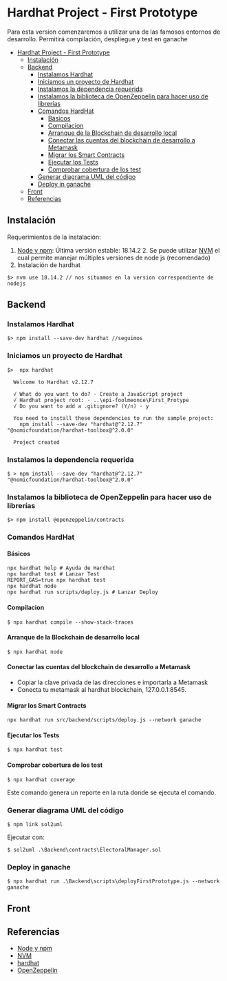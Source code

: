 # Hardhat Project - First Prototype

Para esta version comenzaremos a utilizar una de las famosos entornos de desarrollo. Permitirá compilación, despliegue y test en ganache

- [Hardhat Project - First Prototype](#hardhat-project---first-prototype)
  - [Instalación](#instalación)
  - [Backend](#backend)
    - [Instalamos Hardhat](#instalamos-hardhat)
    - [Iniciamos un proyecto de Hardhat](#iniciamos-un-proyecto-de-hardhat)
    - [Instalamos la dependencia requerida](#instalamos-la-dependencia-requerida)
    - [Instalamos la biblioteca de OpenZeppelin para hacer uso de librerías](#instalamos-la-biblioteca-de-openzeppelin-para-hacer-uso-de-librerías)
    - [Comandos HardHat](#comandos-hardhat)
      - [Básicos](#básicos)
      - [Compilacion](#compilacion)
      - [Arranque de la Blockchain de desarrollo local](#arranque-de-la-blockchain-de-desarrollo-local)
      - [Conectar las cuentas del blockchain de desarrollo a Metamask](#conectar-las-cuentas-del-blockchain-de-desarrollo-a-metamask)
      - [Migrar los Smart Contracts](#migrar-los-smart-contracts)
      - [Ejecutar los Tests](#ejecutar-los-tests)
      - [Comprobar cobertura de los test](#comprobar-cobertura-de-los-test)
    - [Generar diagrama UML del código](#generar-diagrama-uml-del-código)
    - [Deploy in ganache](#deploy-in-ganache)
  - [Front](#front)
  - [Referencias](#referencias)

## Instalación

Requerimientos de la instalación:

1. [Node y npm](https://nodejs.org/en/): Última versión estable: 18.14.2 2. Se puede utilizar [NVM](https://github.com/nvm-sh/nvm) el cual permite manejar múltiples versiones de node js (recomendado)
2. Instalación de hardhat

`$> nvm use 18.14.2 // nos situamos en la version correspondiente de nodejs`

## Backend

### Instalamos Hardhat

`$> npm install --save-dev hardhat //seguimos`

### Iniciamos un proyecto de Hardhat

```shell
$>  npx hardhat

  Welcome to Hardhat v2.12.7

  √ What do you want to do? · Create a JavaScript project
  √ Hardhat project root: · ..\epi-foolmeonce\First_Protype
  √ Do you want to add a .gitignore? (Y/n) · y

  You need to install these dependencies to run the sample project:
    npm install --save-dev "hardhat@^2.12.7" "@nomicfoundation/hardhat-toolbox@^2.0.0"

  Project created
```

### Instalamos la dependencia requerida

`$ > npm install --save-dev "hardhat@^2.12.7" "@nomicfoundation/hardhat-toolbox@^2.0.0"`

### Instalamos la biblioteca de OpenZeppelin para hacer uso de librerías

`$> npm install @openzeppelin/contracts`

### Comandos HardHat

#### Básicos

```shell
npx hardhat help # Ayuda de Hardhat
npx hardhat test # Lanzar Test
REPORT_GAS=true npx hardhat test
npx hardhat node
npx hardhat run scripts/deploy.js # Lanzar Deploy
```

#### Compilacion

`$ npx hardhat compile --show-stack-traces`

#### Arranque de la Blockchain de desarrollo local

`$ npx hardhat node`

#### Conectar las cuentas del blockchain de desarrollo a Metamask

- Copiar la clave privada de las direcciones e importarla a Metamask
- Conecta tu metamask al hardhat blockchain, 127.0.0.1:8545.

#### Migrar los Smart Contracts

`npx hardhat run src/backend/scripts/deploy.js --network ganache`

#### Ejecutar los Tests

`$ npx hardhat test`

#### Comprobar cobertura de los test

`$ npx hardhat coverage`

Este comando genera un reporte en la ruta donde se ejecuta el comando.

### Generar diagrama UML del código

`$ npm link sol2uml`

Ejecutar con:

`$ sol2uml .\Backend\contracts\ElectoralManager.sol`

### Deploy in ganache

`$ npx hardhat run .\Backend\scripts\deployFirstPrototype.js --network ganache`

## Front

## Referencias

- [Node y npm](https://nodejs.org/en/)
- [NVM](https://github.com/nvm-sh/nvm)
- [hardhat](https://www.npmjs.com/package/hardhat?activeTab=readme)
- [OpenZeppelin](https://github.com/OpenZeppelin/openzeppelin-contracts/tree/master/contracts)
